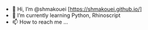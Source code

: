 - 👋 Hi, I’m @shmakouei [https://shmakouei.github.io/]
- 🌱 I’m currently learning Python, Rhinoscript
- 📫 How to reach me ...

<!---
shmakouei/shmakouei is a ✨ special ✨ repository because its `README.md` (this file) appears on your GitHub profile.
You can click the Preview link to take a look at your changes.
--->
